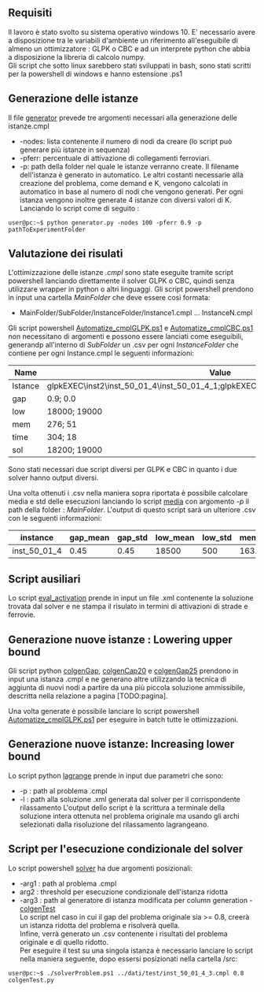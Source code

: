 ## Requisiti
Il lavoro è stato svolto su sistema operativo windows 10.
E' necessario avere a disposizione tra le variabili d'ambiente un riferimento all'eseguibile di almeno un ottimizzatore : GLPK o CBC e
ad un interprete python che abbia a disposizione la libreria di calcolo numpy. \
Gli script che sotto linux sarebbero stati sviluppati in bash, sono stati scritti per la powershell di windows e hanno estensione .ps1

## Generazione delle istanze
Il file [generator](generator.py) prevede tre argomenti necessari alla generazione delle istanze.cmpl
-   -nodes: lista contenente il numero di nodi da creare (lo script può generare più istanze in sequenza)
-   -pferr: percentuale di attivazione di collegamenti ferroviari.
-   -p: path della folder nel quale le istanze verranno create. Il filename dell'istanza è generato in automatico. 
Le altri costanti necessarie alla creazione del problema, come demand e K, vengono calcolati in automatico in base al numero di nodi che vengono generati.
Per ogni istanza vengono inoltre generate 4 istanze con diversi valori di K.
Lanciando lo script come di seguito :
```console
user@pc:~$ python generator.py -nodes 100 -pferr 0.9 -p pathToExperimentFolder
```

## Valutazione dei risulati
L'ottimizzazione delle istanze *.cmpl* sono state eseguite tramite script powershell lanciando direttamente il solver GLPK o CBC, quindi senza utilizzare wrapper in python o altri linguaggi. Gli script powershell prendono in input una cartella *MainFolder* che deve essere così formata:

- MainFolder/SubFolder/InstanceFolder/Instance1.cmpl ... InstanceN.cmpl

Gli script powershell [Automatize_cmplGLPK.ps1](Automatize_cmplGLPK.ps1) e [Automatize_cmplCBC.ps1](Automatize_cmplCBC.ps1) non necessitano di argomenti e possono essere lanciati come eseguibili,
generandp all'interno di *SubFolder* un .csv per ogni *InstanceFolder* che contiene per ogni Instance.cmpl le seguenti informazioni:

| Name  | Value |
| ------------- | ------------- |
| Istance  | glpkEXEC\inst2\inst_50_01_4\inst_50_01_4_1;glpkEXEC\inst2\inst_50_01_4\inst_50_01_4_2;  |
| gap  | 0.9; 0.0  |
| low  | 18000; 19000  |
| mem  | 276; 51  |
| time  | 304; 18  |
| sol  | 18200; 19000  |

Sono stati necessari due script diversi per GLPK e CBC in quanto i due solver hanno output diversi.

Una volta ottenuti i .csv nella maniera sopra riportata è possibile calcolare media e std delle esecuzioni lanciando lo script [media](media.py) con argomento *-p* il path della folder : *MainFolder*.
L'output di questo script sarà un ulteriore .csv con le seguenti informazioni:

| instance | gap_mean | gap_std |low_mean |low_std |mem_mean | mem_std |sol_mean| sol_std | time_mean | time_std |
| ------------- | ------------- | -------------|------------- |------------- | ------------- | ------------- | ------------- | ------------- | ------------- | ------------- |
| inst_50_01_4  | 0.45 | 0.45 | 18500 | 500 | 163.5 | 103.5 | 19600 | 400 | 161 | 143|

## Script ausiliari
Lo script [eval_activation](eval_activation.py) prende in input un file .xml contenente la soluzione trovata dal solver e ne stampa il risulato in termini di attivazioni di strade e ferrovie.
## Generazione nuove istanze : Lowering upper bound
Gli script python [colgenGap](colgenGap.py), [colgenCap20](colgenGap20.py) e [colgenGap25](colgengap25.py) prendono in input una istanza .cmpl e ne generano altre utilizzando la tecnica di aggiunta di nuovi nodi a partire da una più piccola soluzione ammissibile, descritta nella relazione a pagina [TODO:pagina].

Una volta generate è possibile lanciare lo script powershell [Automatize_cmplGLPK.ps1](Automatize_cmplGLPK.ps1) per eseguire in batch tutte le ottimizzazioni.

## Generazione nuove istanze: Increasing lower bound 
Lo script python [lagrange](lagrange.py) prende in input due parametri che sono:
-   -p : path al problema .cmpl
-   -l : path alla soluzione .xml generata dal solver per il corrispondente rilassamento
L'output dello script è la scrittura a terminale della soluzione intera ottenuta nel problema originale ma usando gli archi selezionati dalla risoluzione del rilassamento lagrangeano.

## Script per l'esecuzione condizionale del solver
Lo script powershell [solver](solverProblem.ps1) ha due argomenti posizionali:
-   -arg1 : path al problema .cmpl
-   arg2 : threshold per esecuzione condizionale dell'istanza ridotta
-   -arg3 : path al generatore di istanza modificata per column generation - [colgenTest](colgenTest.py)
\
Lo script nel caso in cui il gap del problema originale sia >= 0.8, creerà un istanza ridotta del problema e risolverà quella.
\
Infine, verrà generato un .csv contenente i risultati del problema originale e di quello ridotto.
\
Per eseguire il test su una singola istanza è necessario lanciare lo script nella maniera seguente, dopo essersi posizionati nella cartella /src:
```console
user@pc:~$ ./solverProblem.ps1 ../dati/test/inst_50_01_4_3.cmpl 0.8 colgenTest.py
```
